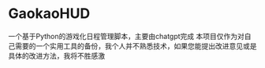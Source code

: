 # GaokaoHUD
一个基于Python的游戏化日程管理脚本，主要由chatgpt完成
本项目仅作为对自己需要的一个实用工具的备份，我个人并不熟悉技术，如果您能提出改进意见或是具体的改进方法，我将不胜感激
